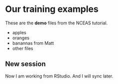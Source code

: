 # Our training examples

These are the **demo** files from the NCEAS tutorial.

- apples
- oranges
- banannas from Matt
- other files

## New session

Now I am working from RStudio.  And I will sync later.
